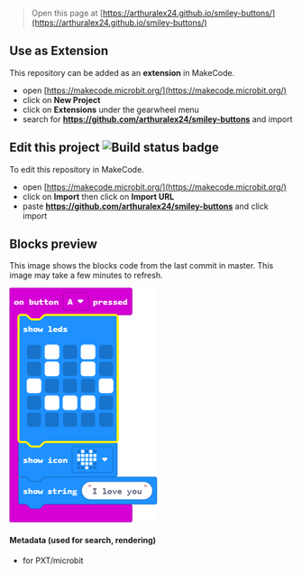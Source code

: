 
> Open this page at [https://arthuralex24.github.io/smiley-buttons/](https://arthuralex24.github.io/smiley-buttons/)

## Use as Extension

This repository can be added as an **extension** in MakeCode.

* open [https://makecode.microbit.org/](https://makecode.microbit.org/)
* click on **New Project**
* click on **Extensions** under the gearwheel menu
* search for **https://github.com/arthuralex24/smiley-buttons** and import

## Edit this project ![Build status badge](https://github.com/arthuralex24/smiley-buttons/workflows/MakeCode/badge.svg)

To edit this repository in MakeCode.

* open [https://makecode.microbit.org/](https://makecode.microbit.org/)
* click on **Import** then click on **Import URL**
* paste **https://github.com/arthuralex24/smiley-buttons** and click import

## Blocks preview

This image shows the blocks code from the last commit in master.
This image may take a few minutes to refresh.

![A rendered view of the blocks](https://github.com/arthuralex24/smiley-buttons/raw/master/.github/makecode/blocks.png)

#### Metadata (used for search, rendering)

* for PXT/microbit
<script src="https://makecode.com/gh-pages-embed.js"></script><script>makeCodeRender("{{ site.makecode.home_url }}", "{{ site.github.owner_name }}/{{ site.github.repository_name }}");</script>
